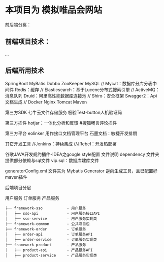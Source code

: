 # 本项目为 模拟唯品会网站

前后端分离：

## 前端项目技术：

...

## 后端所用技术
SpringBoot
MyBatis
Dubbo
ZooKeeper
MySQL
// Mycat：数据库分库分表中间件
Redis：缓存
// Elasticsearch：基于Lucene分布式搜索引擎
// ActiveMQ：消息队列
Druid：阿里高性能数据库连接池
// Shiro：安全框架
Swagger2：Api文档生成
// Docker
Nginx
Tomcat
Maven


第三方SDK
七牛云文件存储服务
极验Test-button人机验证码

第三方插件
hotjar：一体化分析和反馈
#搜狐畅言评论插件

第三方平台
eolinker 用作接口文档管理平台
石墨文档：敏捷开发排期

其它开发工具
//Jenkins：持续集成
//JRebel：开发热部署

谷歌JAVA开发规约插件-IDEA之google style配置
文件说明
dependency 文件夹提供部分依赖与sql文件
vip.sql：数据库建库文件


generatorConfig.xml 文件夹为 Mybatis Generator 逆向生成工具，且已配置好maven插件


后端项目分层

用户服务
订单服务
产品服务

```
├── framework-sso           - 用户服务
│   ├── sso-api             - 用户服务接口API
│   ├── sso-service         - 用户服务实现类
├── framework-common        - 公共项目包
├── framework-order         - 订单服务
│   ├── order-api           - 订单服务API
│   ├── order-service       - 订单服务实现类
├── framework-product       - 产品服务
│   ├── product-api         - 产品服务API
│   ├── product-service     - 产品服务实现类
```
